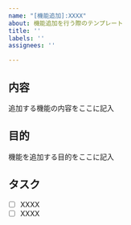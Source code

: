 ```yaml
---
name: "[機能追加]:XXXX"
about: 機能追加を行う際のテンプレート
title: ''
labels: ''
assignees: ''

---
```


<h2>内容</h2>
追加する機能の内容をここに記入

<h2>目的</h2>
機能を追加する目的をここに記入

<h2>タスク</h2>

- [ ] XXXX
- [ ] XXXX
